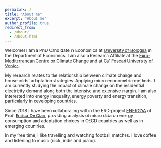 ```yaml
---
permalink: /
title: "About me"
excerpt: "About me"
author_profile: true
redirect_from: 
  - /about/
  - /about.html
---
```


Welcome! I am a PhD Candidate in Economics at [University of Bologna](https://www.unibo.it/it) in the Department of Economics. I am also a Research Affiliate at the [Euro-Mediterranean Centre on Climate Change](https://www.cmcc.it/) and at [Ca' Foscari University of Venice](https://www.unive.it/).

My research relates to the relationship between climate change and households’ adaptation strategies. Applying micro-econometric methods, I am currently studying the impact of climate change on the residential electricity demand along both the intensive and extensive margin. I am also interested into energy inequality, energy poverty and energy transition, particularly in developing countries.

Since 2018 I have been collaborating within the ERC-project [ENERGYA](http://www.energy-a.eu/) of Prof. [Enrica De Cian](https://www.unive.it/data/people/5591358/), providing analysis of micro data on energy consumption and adaptation choices in OECD countries as well as in emerging countries.

In my free time, I like travelling and watching football matches. I love coffee and listening to music (rock, indie and piano).
